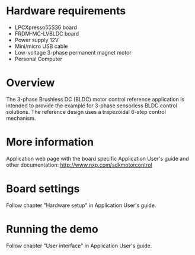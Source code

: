 Hardware requirements
=====================
- LPCXpresso55S36 board
- FRDM-MC-LVBLDC board
- Power supply 12V
- Mini/micro USB cable
- Low-voltage 3-phase permanent magnet motor
- Personal Computer

Overview
========
The 3-phase Brushless DC (BLDC) motor control reference application 
is  intended to provide the example for 3-phase sensorless BLDC control solutions. 
The reference design uses a trapezoidal 6-step control mechanism.

More information
================
Application web page with the board specific Application User's guide and other documentation: http://www.nxp.com/sdkmotorcontrol

Board settings
==============
Follow chapter "Hardware setup" in Application User's guide.

Running the demo
================
Follow chapter "User interface" in Application User's guide.


